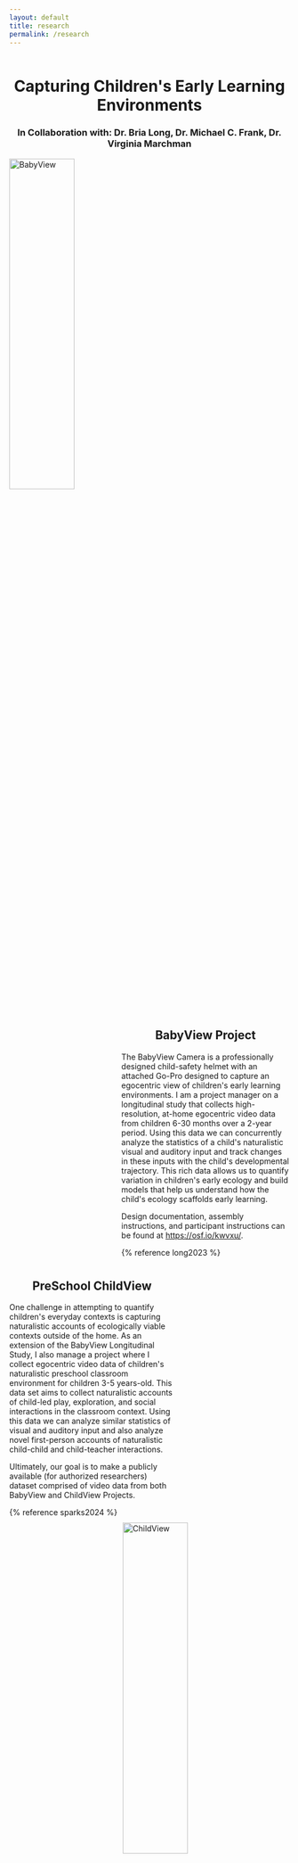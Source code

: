 ```yaml
---
layout: default
title: research
permalink: /research
---
```


<div style="display:inline-block">
    <h1 style = "text-align:center">Capturing Children's Early Learning Environments</h1>
    <h3 style = "text-align:center">In Collaboration with: Dr. Bria Long, Dr. Michael C. Frank, Dr. Virginia Marchman</h3>
    <div style = "width: 100%; margin: auto; display: inline-block">
    <img style="float:left; padding: 0px 10px 10px 0px; min-width:300px" src="{{site.url}}{{site.baseurl}}/images/babyview.png" width = "39%" alt="BabyView">
        <div style="width: 60%; float:right; padding: 0px 0px 10px 0px">
        <h2 style = "text-align:center">BabyView Project</h2>
        <p>
        The BabyView Camera is a professionally designed child-safety helmet with an attached Go-Pro designed to capture an egocentric view of children's early learning environments. I am a project manager on a longitudinal study that collects high-resolution, at-home egocentric video data from children 6-30 months over a 2-year period. Using this data we can concurrently analyze the statistics of a child's naturalistic visual and auditory input and track changes in these inputs with the child's developmental trajectory. This rich data allows us to quantify variation in children's early ecology and build models that help us understand how the child's ecology scaffolds early learning.  
        </p>
        <p>
        Design documentation, assembly instructions, and participant instructions can be found at <a href="https://osf.io/kwvxu/">https://osf.io/kwvxu/</a>.
        </p>
        {% reference long2023 %}
        </div>
    </div>
    <br>
    <div style = "width: 100%; margin: auto; display: inline-block">
        <div style="width: 59%; float:left; padding: 0px 0px 10px 0px">
        <h2 style = "text-align:center">PreSchool ChildView</h2>
        <p>
        One challenge in attempting to quantify children's everyday contexts is capturing naturalistic accounts of ecologically viable contexts outside of the home. As an extension of the BabyView Longitudinal Study, I also manage a project where I collect egocentric video data of children's naturalistic preschool classroom environment for children 3-5 years-old. This data set aims to collect naturalistic accounts of child-led play, exploration, and social interactions in the classroom context. Using this data we can analyze similar statistics of visual and auditory input and also analyze novel first-person accounts of naturalistic child-child and child-teacher interactions. 
        </p>
        <p>
        Ultimately, our goal is to make a publicly available (for authorized researchers) dataset comprised of video data from both BabyView and ChildView Projects. 
        </p>
        {% reference sparks2024 %}
        </div>
    <img style="float:right; padding: 0px 0px 10px 10px; min-width:300px" src="{{site.url}}{{site.baseurl}}/images/childview.png" width = "39%" alt="ChildView">
    </div>
</div>

<div style="display:inline-block">
    <h1 style = "text-align:center">Inferring Knowledge from Communication</h1>
    <h3 style = "text-align:center">In Collaboration with: Aaron Chuey and Dr. Hyowon Gweon</h3>
    <br>
    <div style = "width: 100%; margin: auto; display: inline-block">
    <img style="float:left; padding: 0px 10px 10px 0px; min-width:300px" src="{{site.url}}{{site.baseurl}}/images/ikc.png" width = "39%" alt="BabyView">
        <div style="width: 59%; float:right; padding: 0px 0px 10px 0px">
        <h2 style = "text-align:center">Identifying Knowledgeable Speakers Using Causal Influence</h2>
        <p>
        How can we learn from observing communicative exchanges? Prior work has explored children's understanding of how speakers can influence listeners' beliefs and behaviors. This work asks whether children make knowledge inferences about a speaker using their causal influence over listeners. Across 3 studies, we test whether children are sensitive to changes in the outcomes of a listener's behavior (1), changes in a listener's behavior (2), and whether a speaker spoke or sneezed (3) as evidence for identifying knowledgeable speakers. We find that by 5 years-old, children can reason causally about the consequences of communication in order to infer the knowledge of a speaker. Future work could aim to explore (1) more complex multi-party inferences made in these social contexts and (2) implications for these abilities in pedagogical contexts where knowledge-inferences may support children's ability to assess and learn from knowledgeable informants. 
        </p>
        <p>
        Study materials (videos & stimuli) and data can be found at <a href="https://osf.io/derxp/?view_only=d3ad5730e321405da0e5347dfb35a3f0">https://osf.io/derxp/</a>.
        </p>
        {% reference chuey2023 %}
        <br>
        {% reference sparks2022 %}
        </div>
    </div>
</div>